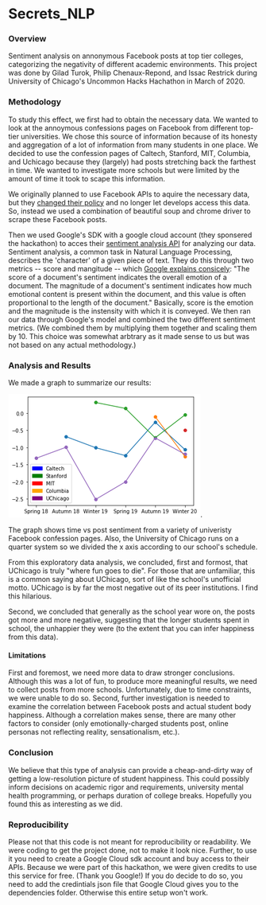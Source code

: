 # Secrets_NLP
### Overview
Sentiment analysis on annonymous Facebook posts at top tier colleges, categorizing the negativity of different academic environments. This project was done by Gilad Turok, Philip Chenaux-Repond, and Issac Restrick during University of Chicago's Uncommon Hacks Hachathon in March of 2020. 

### Methodology
To study this effect, we first had to obtain the necessary data. We wanted to look at the annoymous confessions pages on Facebook from different top-tier universities. We chose this source of information because of its honesty and aggregation of a lot of information from many students in one place. We decided to use the confession pages of Caltech, Stanford, MIT, Columbia, and Uchicago because they (largely) had posts stretching back the farthest in time. We wanted to investigate more schools but were limited by the amount of time it took to scape this information.

We originally planned to use Facebook APIs to aquire the necessary data, but they [changed their policy](https://developers.facebook.com/blog/post/2019/04/25/api-updates/) and no longer let develops access this data. So, instead we used a combination of beautiful soup and chrome driver to scrape these Facebook posts.

Then we used Google's SDK with a google cloud account (they sponsered the hackathon) to acces their [sentiment analysis API](https://cloud.google.com/natural-language/docs/sentiment-tutorial) for analyzing our data. Sentiment analysis, a common task in Natural Language Processing, describes the 'character' of a given piece of text. They do this through two metrics -- score and mangitude -- which [Google explains consicely](https://cloud.google.com/natural-language/docs/basics#sentiment-analysis-values): "The score of a document's sentiment indicates the overall emotion of a document. The magnitude of a document's sentiment indicates how much emotional content is present within the document, and this value is often proportional to the length of the document." Basically, score is the emotion and the magnitude is the instensity with which it is conveyed. We then ran our data through Google's model and combined the two different sentiment metrics. (We combined them by multiplying them together and scaling them by 10. This choice was somewhat arbtrary as it made sense to us but was not based on any actual methodology.)

### Analysis and Results
We made a graph to summarize our results: 

![Final Results](https://github.com/gil2rok/Secrets_NLP/blob/master/secrets_hackathon_final_graph.jpg).

The graph shows time vs post sentiment from a variety of univeristy Facebook confession pages. Also, the University of Chicago runs on a quarter system so we divided the x axis according to our school's schedule.

From this exploratory data analysis, we concluded, first and formost, that UChicago is truly "where fun goes to die". For those that are unfamiliar, this is a common saying about UChicago, sort of like the school's unofficial motto. UChicago is by far the most negative out of its peer institutions. I find this hilarious.

Second, we concluded that generally as the school year wore on, the posts got more and more negative, suggesting that the longer students spent in school, the unhappier they were (to the extent that you can infer happiness from this data). 

#### Limitations
First and foremost, we need more data to draw stronger conclusions. Although this was a lot of fun, to produce more meaningful results, we need to collect posts from more schools. Unfortunately, due to time constraints, we were unable to do so. Second, further investigation is needed to examine the correlation between Facebook posts and actual student body happiness. Although a correlation makes sense, there are many other factors to consider (only emotionally-charged students post, online personas not reflecting reality, sensationalism, etc.).

### Conclusion
We believe that this type of analysis can provide a cheap-and-dirty way of getting a low-resolution picture of student happiness. This could possibly inform decisions on academic rigor and requirements, university mental health programming, or perhaps duration of college breaks. Hopefully you found this as interesting as we did.

### Reproducibility 
Please not that this code is not meant for reproducibility or readability. We were coding to get the project done, not to make it look nice. Further, to use it you need to create a Google Cloud sdk account and buy access to their APIs. Because we were part of this hackathon, we were given credits to use this service for free. (Thank you Google!) If you do decide to do so, you need to add the credintials json file that Google Cloud gives you to the dependencies folder. Otherwise this entire setup won't work. 

